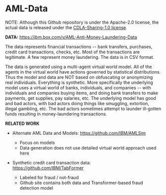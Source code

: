 # AML-Data
NOTE:  Although this Github repository is under the Apache-2.0 license, the actual data is released under the [CDLA-Sharing-1.0 license](https://spdx.org/licenses/CDLA-Sharing-1.0.html).

**DATA:**  https://ibm.box.com/v/AML-Anti-Money-Laundering-Data

The data represents financial transactions -- bank transfers, purchases, credit card transactions, checks, etc.  Most of the transactions are legitimate.  A few represent money laundering.  The data is in CSV format.

The data is generated using a multi-agent virtual world model.  All of the agents in the virtual world have actions governed by statistical distributions.  Thus the model and data are NOT based on obfuscating or anonymizing real individuals.  Everything is synthetic.  More specifically the underlying model uses a virtual world of banks, individuals, and companies -- with individuals and companies buying items, and doing bank transfers to make payments, get supplies, pay salaries, etc.  The underlying model has good and bad actors, with bad actors doing things like smuggling, extortion, illegal gambling, etc.  The bad actors sometimes attempt to launder ill-gotten funds resulting in money-laundering transactions.  

**RELATED WORK**
* Alternate AML Data and Models:  https://github.com/IBM/AMLSim 
     * Focus on models
     * Data generation does not use detailed virtual world approach used here

* Synthetic credit card transaction data:  https://github.com/IBM/TabFormer 
     * Labeled for fraud / not-fraud
     * Github site contains both data and Transformer-based fraud detection model
